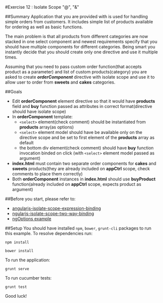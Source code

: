 #Exercise 12 : Isolate Scope "@", "&"

##Summary
Application that you are provided with is used for handling simple orders from customers. It includes simple list of products available for ordering
as well as basic functions. 

The main problem is that all products from different categories are now stacked in one select component and newest requirements
specify that you should have multiple components for different categories. Being smart you instantly decide that you should create only one directive
and use it multiple times. 

Assuming that you need to pass custom order function(that accepts product as a parameter) and list of custom products(category)
you are asked to create ***orderComponent*** directive with isolate scope and use it to allow user to order from **sweets** and **cakes** categories.


##Goals

* Edit **orderComponent** element directive so that it would have **products** field and **buy** function passed as attributes in correct 
format(directive should have isolate scope)
* In **orderComponent** template:
    * ```<select>``` element(check comment) should be instantiated from **products** array(as options)
    * ```<select>``` element model should have be available only on the directive scope and be set to first element of the **products** array as default
    * the bottom div element(check comment) should have **buy** function invocation binded on click (with ```<select>``` element model passed as argument)
* **index.html** must contain two separate order components for **cakes** and **sweets** products(they are already included on **appCtrl** scope, 
check comments to place them correctly)
* Both **orderComponent** instances in **index.html** should use **buyProduct** function(already included on **appCtrl** scope, expects product as argument)

##Before you start, please refer to:
* [angularjs-isolate-scope-expression-binding](https://egghead.io/lessons/angularjs-isolate-scope-expression-binding)
* [ngularjs-isolate-scope-two-way-binding](https://egghead.io/lessons/angularjs-isolate-scope-two-way-binding)
* [ngOptions example](https://docs.angularjs.org/api/ng/directive/ngOptions/#example)

##Setup
 You should have installed `npm`, `bower`, `grunt-cli`  packages to run this example. To resolve dependencies run:

```
npm install
```

```
bower install
```

To run the application:

```
grunt serve
```

To run cucumber tests:

```
grunt test
```

Good luck!
